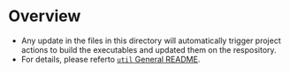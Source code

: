 # Overview
- Any update in the files in this directory will automatically trigger project actions to build the executables and updated them on the respository.
- For details, please referto [`util` General README](./util/README.md).
